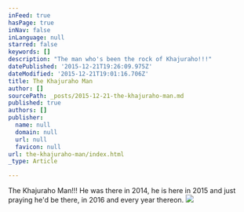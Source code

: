 ```yaml
---
inFeed: true
hasPage: true
inNav: false
inLanguage: null
starred: false
keywords: []
description: "The man who's been the rock of Khajuraho!!!"
datePublished: '2015-12-21T19:26:09.975Z'
dateModified: '2015-12-21T19:01:16.706Z'
title: The Khajuraho Man
author: []
sourcePath: _posts/2015-12-21-the-khajuraho-man.md
published: true
authors: []
publisher:
  name: null
  domain: null
  url: null
  favicon: null
url: the-khajuraho-man/index.html
_type: Article

---
```

The Khajuraho Man!!! He was there in 2014, he is here in 2015 and just praying he'd be there, in 2016 and every year thereon. ![](https://the-grid-user-content.s3-us-west-2.amazonaws.com/cc33f824-ecc8-43e6-9e69-ebd75ac47e3d.jpg)